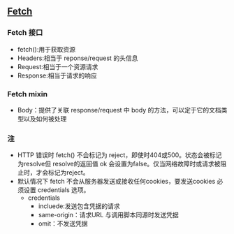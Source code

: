 ## [Fetch](https://developer.mozilla.org/zh-CN/docs/Web/API/Fetch_API)

### Fetch 接口
- fetch():用于获取资源
- Headers:相当于 reponse/request 的头信息
- Request:相当于一个资源请求
- Response:相当于请求的响应

### Fetch mixin
- Body：提供了关联 response/request 中 body 的方法，可以定于它的文档类型以及如何被处理


### 注
- HTTP 错误时 fetch() 不会标记为 reject，即使时404或500。状态会被标记为resolve但 resolve的返回值 ok 会设置为false。仅当网络故障时或请求被阻止时，才会标记为reject。
- 默认情况下 fetch 不会从服务器发送或接收任何cookies，要发送cookies 必须设置 credentials 选项。
    - credentials
        - incluede:发送包含凭据的请求
        - same-origin：请求URL 与调用脚本同源时发送凭据
        - omit：不发送凭据
